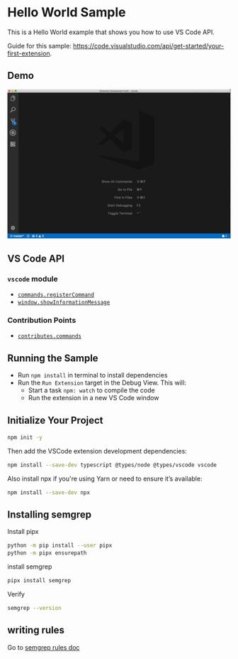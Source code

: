 # Hello World Sample

This is a Hello World example that shows you how to use VS Code API.

Guide for this sample: https://code.visualstudio.com/api/get-started/your-first-extension.

## Demo

![demo](demo.gif)

## VS Code API

### `vscode` module

- [`commands.registerCommand`](https://code.visualstudio.com/api/references/vscode-api#commands.registerCommand)
- [`window.showInformationMessage`](https://code.visualstudio.com/api/references/vscode-api#window.showInformationMessage)

### Contribution Points

- [`contributes.commands`](https://code.visualstudio.com/api/references/contribution-points#contributes.commands)

## Running the Sample

- Run `npm install` in terminal to install dependencies
- Run the `Run Extension` target in the Debug View. This will:
  - Start a task `npm: watch` to compile the code
  - Run the extension in a new VS Code window

## Initialize Your Project

``` bash
npm init -y
```

Then add the VSCode extension development dependencies:

``` bash
npm install --save-dev typescript @types/node @types/vscode vscode
```

Also install npx if you're using Yarn or need to ensure it’s available:

``` bash
npm install --save-dev npx
```

## Installing semgrep

Install pipx

``` bash
python -m pip install --user pipx
python -m pipx ensurepath
```

install semgrep

```bash
pipx install semgrep
```

Verify

```bash
semgrep --version
```

## writing rules

Go to [semgrep rules doc](https://semgrep.dev/docs/writing-rules/rule-syntax)